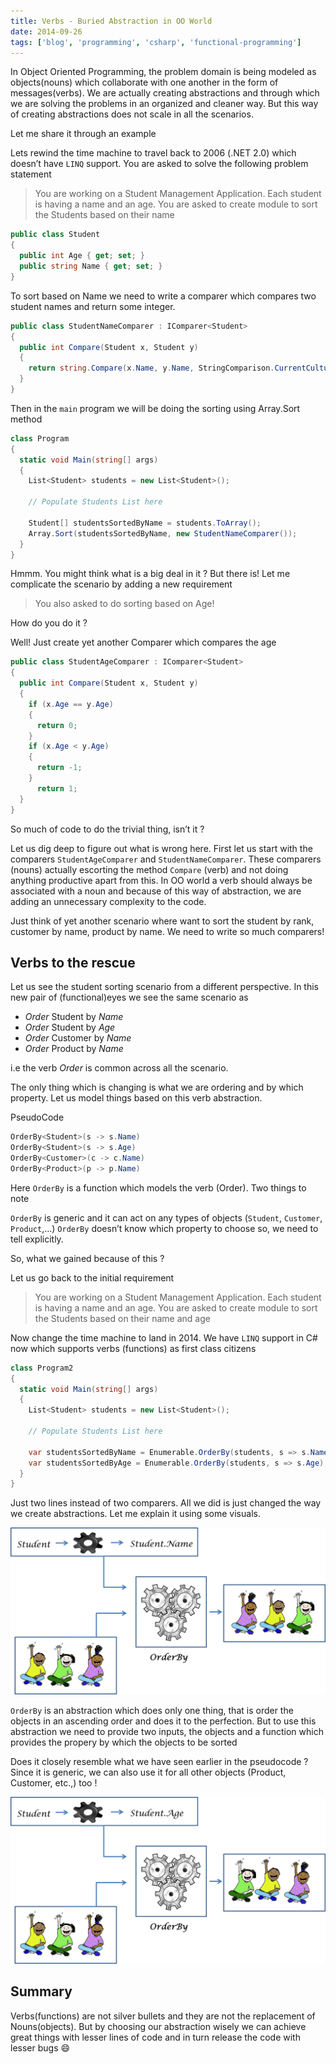 ```yaml
---
title: Verbs - Buried Abstraction in OO World
date: 2014-09-26
tags: ['blog', 'programming', 'csharp', 'functional-programming']
---
```


In Object Oriented Programming, the problem domain is being modeled as objects(nouns) which collaborate with one another in the form of messages(verbs). We are actually creating abstractions and through which we are solving the problems in an organized and cleaner way. But this way of creating abstractions does not scale in all the scenarios.

Let me share it through an example

Lets rewind the time machine to travel back to 2006 (.NET 2.0) which doesn’t have `LINQ` support. You are asked to solve the following problem statement

> You are working on a Student Management Application. Each student is having a name and an age. You are asked to create module to sort the Students based on their name

```csharp
public class Student
{
  public int Age { get; set; }
  public string Name { get; set; }
}
```

To sort based on Name we need to write a comparer which compares two student names and return some integer.

```csharp
public class StudentNameComparer : IComparer<Student>
{
  public int Compare(Student x, Student y)
  {
    return string.Compare(x.Name, y.Name, StringComparison.CurrentCulture);
  }
}
```

Then in the `main` program we will be doing the sorting using Array.Sort method

```csharp
class Program
{
  static void Main(string[] args)
  {
    List<Student> students = new List<Student>();

    // Populate Students List here	

    Student[] studentsSortedByName = students.ToArray();
    Array.Sort(studentsSortedByName, new StudentNameComparer());
  }
}
```

Hmmm. You might think what is a big deal in it ? But there is! Let me complicate the scenario by adding a new requirement

> You also asked to do sorting based on Age!

How do you do it ?

Well! Just create yet another Comparer which compares the age

```csharp
public class StudentAgeComparer : IComparer<Student>
{
  public int Compare(Student x, Student y)
  {
    if (x.Age == y.Age)
    {
      return 0;
    }
    if (x.Age < y.Age)
    {
      return -1;
    }
      return 1;
  }
}
```

So much of code to do the trivial thing, isn’t it ?

Let us dig deep to figure out what is wrong here. First let us start with the comparers `StudentAgeComparer` and `StudentNameComparer`. These comparers (nouns) actually escorting the method `Compare` (verb) and not doing anything productive apart from this. In OO world a verb should always be associated with a noun and because of this way of abstraction, we are adding an unnecessary complexity to the code.

Just think of yet another scenario where want to sort the student by rank, customer by name, product by name. We need to write so much comparers!

## Verbs to the rescue

Let us see the student sorting scenario from a different perspective. In this new pair of (functional)eyes we see the same scenario as

* *Order* Student by *Name*
* *Order* Student by *Age*
* *Order* Customer by *Name*
* *Order* Product by *Name*
  
i.e the verb *Order* is common across all the scenario.

The only thing which is changing is what we are ordering and by which property. Let us model things based on this verb abstraction.

PseudoCode

```cs
OrderBy<Student>(s -> s.Name)
OrderBy<Student>(s -> s.Age)
OrderBy<Customer>(c -> c.Name)
OrderBy<Product>(p -> p.Name)
```

Here `OrderBy` is a function which models the verb (Order). Two things to note

`OrderBy` is generic and it can act on any types of objects (`Student`, `Customer`, `Product`,…)
`OrderBy` doesn’t know which property to choose so, we need to tell explicitly.

So, what we gained because of this ?

Let us go back to the initial requirement

> You are working on a Student Management Application. Each student is having a name and an age. You are asked to create module to sort the Students based on their name and age

Now change the time machine to land in 2014. We have `LINQ` support in C# now which supports verbs (functions) as first class citizens

```csharp
class Program2
{
  static void Main(string[] args)
  {
    List<Student> students = new List<Student>();

    // Populate Students List here	

    var studentsSortedByName = Enumerable.OrderBy(students, s => s.Name);
    var studentsSortedByAge = Enumerable.OrderBy(students, s => s.Age);
  }
}
```

Just two lines instead of two comparers. All we did is just changed the way we create abstractions. Let me explain it using some visuals.

![](/assets/images/blog/verbs-buried-abstraction-in-oo-world/1.png)

`OrderBy` is an abstraction which does only one thing, that is order the objects in an ascending order and does it to the perfection. But to use this abstraction we need to provide two inputs, the objects and a function which provides the propery by which the objects to be sorted

Does it closely resemble what we have seen earlier in the pseudocode ? Since it is generic, we can also use it for all other objects (Product, Customer, etc.,) too !

![](/assets/images/blog/verbs-buried-abstraction-in-oo-world/2.png)

## Summary

Verbs(functions) are not silver bullets and they are not the replacement of Nouns(objects). But by choosing our abstraction wisely we can achieve great things with lesser lines of code and in turn release the code with lesser bugs :smile: